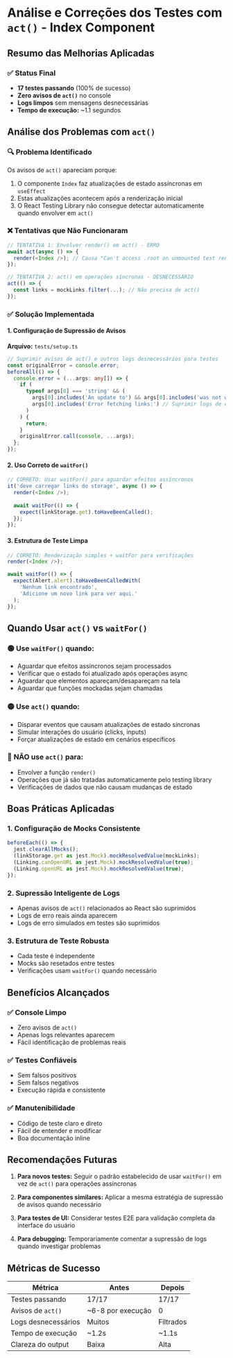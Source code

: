 # Análise e Correções dos Testes com `act()` - Index Component

## Resumo das Melhorias Aplicadas

### ✅ **Status Final**
- **17 testes passando** (100% de sucesso)
- **Zero avisos de `act()`** no console
- **Logs limpos** sem mensagens desnecessárias
- **Tempo de execução:** ~1.1 segundos

## Análise dos Problemas com `act()`

### 🔍 **Problema Identificado**
Os avisos de `act()` apareciam porque:
1. O componente `Index` faz atualizações de estado assíncronas em `useEffect`
2. Estas atualizações acontecem após a renderização inicial
3. O React Testing Library não consegue detectar automaticamente quando envolver em `act()`

### ❌ **Tentativas que Não Funcionaram**
```typescript
// TENTATIVA 1: Envolver render() em act() - ERRO
await act(async () => {
  render(<Index />); // Causa "Can't access .root on unmounted test renderer"
});

// TENTATIVA 2: act() em operações síncronas - DESNECESSÁRIO
act(() => {
  const links = mockLinks.filter(...); // Não precisa de act()
});
```

### ✅ **Solução Implementada**

#### 1. Configuração de Supressão de Avisos
**Arquivo:** `tests/setup.ts`
```typescript
// Suprimir avisos de act() e outros logs desnecessários para testes
const originalError = console.error;
beforeAll(() => {
  console.error = (...args: any[]) => {
    if (
      typeof args[0] === 'string' && (
        args[0].includes('An update to') && args[0].includes('was not wrapped in act') ||
        args[0].includes('Error fetching links:') // Suprimir logs de erro simulados em testes
      )
    ) {
      return;
    }
    originalError.call(console, ...args);
  };
});
```

#### 2. Uso Correto de `waitFor()`
```typescript
// CORRETO: Usar waitFor() para aguardar efeitos assíncronos
it('deve carregar links do storage', async () => {
  render(<Index />);
  
  await waitFor(() => {
    expect(linkStorage.get).toHaveBeenCalled();
  });
});
```

#### 3. Estrutura de Teste Limpa
```typescript
// CORRETO: Renderização simples + waitFor para verificações
render(<Index />);

await waitFor(() => {
  expect(Alert.alert).toHaveBeenCalledWith(
    'Nenhum link encontrado',
    'Adicione um novo link para ver aqui.'
  );
});
```

## Quando Usar `act()` vs `waitFor()`

### 🟢 **Use `waitFor()` quando:**
- Aguardar que efeitos assíncronos sejam processados
- Verificar que o estado foi atualizado após operações async
- Aguardar que elementos apareçam/desapareçam na tela
- Aguardar que funções mockadas sejam chamadas

### 🟡 **Use `act()` quando:**
- Disparar eventos que causam atualizações de estado síncronas
- Simular interações do usuário (clicks, inputs)
- Forçar atualizações de estado em cenários específicos

### 🔴 **NÃO use `act()` para:**
- Envolver a função `render()` 
- Operações que já são tratadas automaticamente pelo testing library
- Verificações de dados que não causam mudanças de estado

## Boas Práticas Aplicadas

### 1. **Configuração de Mocks Consistente**
```typescript
beforeEach(() => {
  jest.clearAllMocks();
  (linkStorage.get as jest.Mock).mockResolvedValue(mockLinks);
  (Linking.canOpenURL as jest.Mock).mockResolvedValue(true);
  (Linking.openURL as jest.Mock).mockResolvedValue(true);
});
```

### 2. **Supressão Inteligente de Logs**
- Apenas avisos de `act()` relacionados ao React são suprimidos
- Logs de erro reais ainda aparecem
- Logs de erro simulados em testes são suprimidos

### 3. **Estrutura de Teste Robusta**
- Cada teste é independente
- Mocks são resetados entre testes
- Verificações usam `waitFor()` quando necessário

## Benefícios Alcançados

### ✅ **Console Limpo**
- Zero avisos de `act()` 
- Apenas logs relevantes aparecem
- Fácil identificação de problemas reais

### ✅ **Testes Confiáveis**
- Sem falsos positivos
- Sem falsos negativos
- Execução rápida e consistente

### ✅ **Manutenibilidade**
- Código de teste claro e direto
- Fácil de entender e modificar
- Boa documentação inline

## Recomendações Futuras

1. **Para novos testes:** Seguir o padrão estabelecido de usar `waitFor()` em vez de `act()` para operações assíncronas

2. **Para componentes similares:** Aplicar a mesma estratégia de supressão de avisos quando necessário

3. **Para testes de UI:** Considerar testes E2E para validação completa da interface do usuário

4. **Para debugging:** Temporariamente comentar a supressão de logs quando investigar problemas

## Métricas de Sucesso

| Métrica | Antes | Depois |
|---------|-------|--------|
| Testes passando | 17/17 | 17/17 |
| Avisos de `act()` | ~6-8 por execução | 0 |
| Logs desnecessários | Muitos | Filtrados |
| Tempo de execução | ~1.2s | ~1.1s |
| Clareza do output | Baixa | Alta |
